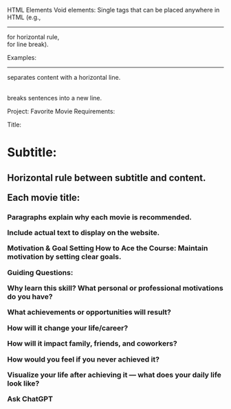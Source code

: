 HTML Elements
Void elements: Single tags that can be placed anywhere in HTML (e.g., <hr /> for horizontal rule, <br /> for line break).

Examples:

<hr /> separates content with a horizontal line.

<br /> breaks sentences into a new line.

Project: Favorite Movie
Requirements:

Title: <h1>

Subtitle: <h2>

Horizontal rule between subtitle and content.

Each movie title: <h3>

Paragraphs explain why each movie is recommended.

Include actual text to display on the website.

Motivation & Goal Setting
How to Ace the Course: Maintain motivation by setting clear goals.

Guiding Questions:

Why learn this skill? What personal or professional motivations do you have?

What achievements or opportunities will result?

How will it change your life/career?

How will it impact family, friends, and coworkers?

How would you feel if you never achieved it?

Visualize your life after achieving it — what does your daily life look like?









Ask ChatGPT
